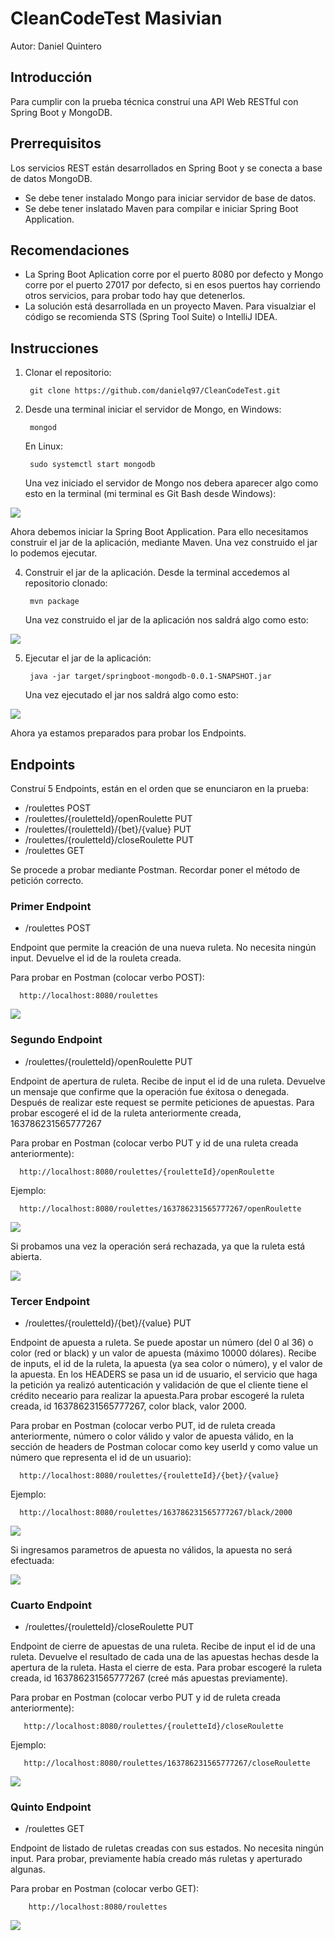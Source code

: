 # CleanCodeTest Masivian

Autor: Daniel Quintero

## Introducción

Para cumplir con la prueba técnica construí una API Web RESTful con Spring Boot y MongoDB.

## Prerrequisitos

Los servicios REST están desarrollados en Spring Boot y se conecta a base de datos MongoDB.
  - Se debe tener instalado Mongo para iniciar servidor de base de datos.
  - Se debe tener inslatado Maven para compilar e iniciar Spring Boot Application.
  
## Recomendaciones

- La Spring Boot Aplication corre por el puerto 8080 por defecto y Mongo corre por el puerto 27017 por defecto, si en esos puertos hay corriendo otros servicios, para probar todo hay que detenerlos.
- La solución está desarrollada en un proyecto Maven. Para visualziar el código se recomienda STS (Spring Tool Suite) o IntelliJ IDEA.

## Instrucciones

1. Clonar el repositorio:

        git clone https://github.com/danielq97/CleanCodeTest.git

      
2. Desde una terminal iniciar el servidor de Mongo, en Windows:

        mongod
      
   En Linux:
   
        sudo systemctl start mongodb
        
   Una vez iniciado el servidor de Mongo nos debera aparecer algo como esto en la terminal (mi terminal es Git Bash desde Windows):

![](images/img1.JPG)

   Ahora debemos iniciar la Spring Boot Application. Para ello necesitamos construir el jar de la aplicación, mediante Maven. Una vez construido el jar lo podemos ejecutar. 

4. Construir el jar de la aplicación. Desde la terminal accedemos al repositorio clonado:

        mvn package

   Una vez construido el jar de la aplicación nos saldrá algo como esto:
   
![](images/img2.JPG)   

5. Ejecutar el jar de la aplicación:

        java -jar target/springboot-mongodb-0.0.1-SNAPSHOT.jar
        
   Una vez ejecutado el jar nos saldrá algo como esto:  
   
 ![](images/img3.JPG)   
        
   Ahora ya estamos preparados para probar los Endpoints.        
## Endpoints

Construí 5 Endpoints, están en el orden que se enunciaron en la prueba:

- /roulettes                                 POST
- /roulettes/{rouletteId}/openRoulette       PUT
- /roulettes/{rouletteId}/{bet}/{value}      PUT
- /roulettes/{rouletteId}/closeRoulette      PUT
- /roulettes                                 GET

Se procede a probar mediante Postman. Recordar poner el método de petición correcto.
### Primer Endpoint 

- /roulettes  POST

Endpoint que permite la creación de una nueva ruleta. No necesita ningún input. Devuelve el id de la rouleta creada.

Para probar en Postman (colocar verbo POST):

      http://localhost:8080/roulettes

 ![](images/img4.JPG)

### Segundo Endpoint 
 
 - /roulettes/{rouletteId}/openRoulette PUT
 
Endpoint de apertura de ruleta. Recibe de input el id de una ruleta. Devuelve un mensaje que confirme que la operación fue éxitosa o denegada. Después de realizar este request se permite peticiones de apuestas. Para probar escogeré el id de la ruleta anteriormente creada, 163786231565777267
 
Para probar en Postman (colocar verbo PUT y id de una ruleta creada anteriormente):
 
      http://localhost:8080/roulettes/{rouletteId}/openRoulette
      
Ejemplo:

      http://localhost:8080/roulettes/163786231565777267/openRoulette

  ![](images/img5.JPG)     
  
  Si probamos una vez la operación será rechazada, ya que la ruleta está abierta.
  
  ![](images/img6.JPG)    
  
### Tercer Endpoint
  
  - /roulettes/{rouletteId}/{bet}/{value} PUT
  
Endpoint de apuesta a ruleta. Se puede apostar un número (del 0 al 36) o color (red or black) y un valor de apuesta (máximo 10000 dólares). Recibe de inputs, el id de la ruleta, la apuesta (ya sea color o número), y  el valor de la apuesta. En los HEADERS se pasa un id de usuario, el servicio que haga la petición ya realizó autenticación y validación de que el cliente tiene el crédito neceario para realizar la apuesta.Para probar escogeré la ruleta creada, id 163786231565777267, color black, valor 2000.
  
Para probar en Postman (colocar verbo PUT, id de ruleta creada anteriormente, número o color válido y valor de apuesta válido, en la sección de headers de Postman colocar como key userId y como value un número que representa el id de un usuario):

      http://localhost:8080/roulettes/{rouletteId}/{bet}/{value}
      
Ejemplo:

      http://localhost:8080/roulettes/163786231565777267/black/2000
      
![](images/img7.JPG)
   
Si ingresamos parametros de apuesta no válidos, la apuesta no será efectuada:

![](images/img8.JPG)
   
### Cuarto Endpoint
   
   - /roulettes/{rouletteId}/closeRoulette PUT
   
Endpoint de cierre de apuestas de una ruleta. Recibe de input el id de una ruleta. Devuelve el resultado de cada una de las apuestas hechas desde la apertura de la ruleta. Hasta el cierre de esta. Para probar escogeré la ruleta creada, id 163786231565777267 (creé más apuestas previamente).

Para probar en Postman (colocar verbo PUT y id de ruleta creada anteriormente):

       http://localhost:8080/roulettes/{rouletteId}/closeRoulette
       
Ejemplo:

       http://localhost:8080/roulettes/163786231565777267/closeRoulette
       
![](images/img9.JPG)

### Quinto Endpoint

- /roulettes  GET

Endpoint de listado de ruletas creadas con sus estados. No necesita ningún input. Para probar, previamente había creado más ruletas y aperturado algunas.

Para probar en Postman (colocar verbo GET):

        http://localhost:8080/roulettes
        
        
![](images/img10.JPG)





